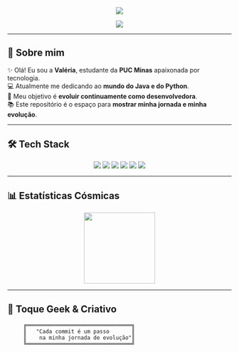 <!-- HEADER NEON ANIMADO -->
<p align="center">
  <img src="https://capsule-render.vercel.app/api?type=waving&color=0:ff0080,100:7928ca&height=200&section=header&text=👩🏾‍💻+Hello+World+!&fontSize=35&fontColor=fff&animation=twinkling&fontAlignY=35" />
</p>

<!-- FRASE DE IMPACTO -->
<p align="center">
  <img src="https://readme-typing-svg.herokuapp.com?font=Fira+Code&size=26&pause=1000&color=FF00FF&center=true&vCenter=true&width=600&lines=Java+Developer+em+formação;Evoluindo+a+cada+commit+🚀" />
</p>

---

## 🌟 Sobre mim

✨ Olá! Eu sou a **Valéria**, estudante da **PUC Minas** apaixonada por tecnologia.  
💻 Atualmente me dedicando ao **mundo do Java e do Python**.  
🎯 Meu objetivo é **evoluir continuamente como desenvolvedora**.  
📚 Este repositório é o espaço para **mostrar minha jornada e minha evolução**.  

---

## 🛠️ Tech Stack

<p align="center">
  <!-- Java e tecnologias -->
  <img src="https://skillicons.dev/icons?i=java,spring,maven,gradle" />  
  <!-- Python -->
  <img src="https://skillicons.dev/icons?i=python" />  
  <!-- Ferramentas -->
  <img src="https://skillicons.dev/icons?i=docker" />
  <img src="https://skillicons.dev/icons?i=postman" />
  <img src="https://skillicons.dev/icons?i=grafana" />  
  <!-- C# e .NET -->
  <img src="https://skillicons.dev/icons?i=cs,dotnet" />  
</p>

---

## 📊 Estatísticas Cósmicas

<p align="center">
  <img src="https://github-readme-stats.vercel.app/api?username=Valeriaaparecida&show_icons=true&theme=radical&hide_border=true" height="160" />
 
</p>



---



## 🎨 Toque Geek & Criativo

```ascii
     ╔═════════════════════════════════╗
     ║   "Cada commit é um passo       ║
     ║    na minha jornada de evolução"║
     ╚═════════════════════════════════╝
